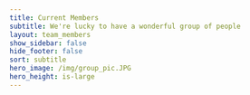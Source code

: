 ```yaml
---
title: Current Members
subtitle: We're lucky to have a wonderful group of people
layout: team_members
show_sidebar: false
hide_footer: false
sort: subtitle
hero_image: /img/group_pic.JPG
hero_height: is-large
---
```

